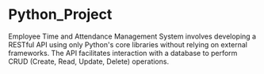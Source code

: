 # Python_Project
Employee Time and Attendance Management System involves developing a RESTful API using only Python's core libraries without relying on external frameworks. The API facilitates interaction with a database to perform CRUD (Create, Read, Update, Delete) operations. 
